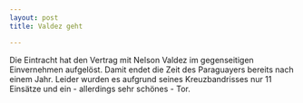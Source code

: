 ```yaml
---
layout: post
title: Valdez geht

---
```


Die Eintracht hat den Vertrag mit Nelson Valdez im gegenseitigen Einvernehmen aufgelöst. Damit endet die Zeit des Paraguayers bereits nach einem Jahr. Leider wurden es aufgrund seines Kreuzbandrisses nur 11 Einsätze und ein - allerdings sehr schönes - Tor.


